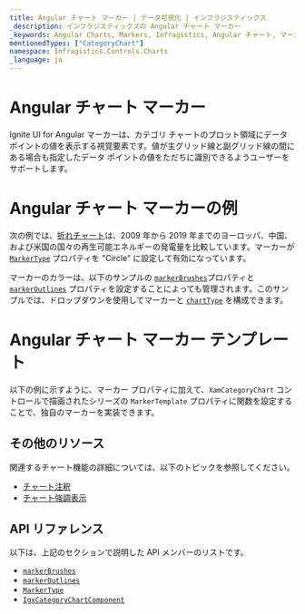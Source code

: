 ```yaml
---
title: Angular チャート マーカー | データ可視化 | インフラジスティックス
_description: インフラジスティックスの Angular チャート マーカー
_keywords: Angular Charts, Markers, Infragistics, Angular チャート, マーカー, インフラジスティックス
mentionedTypes: ["CategoryChart"]
namespace: Infragistics.Controls.Charts
_language: ja
---
```


# Angular チャート マーカー

Ignite UI for Angular マーカーは、カテゴリ チャートのプロット領域にデータ ポイントの値を表示する視覚要素です。値が主グリッド線と副グリッド線の間にある場合も指定したデータ ポイントの値をただちに識別できるようユーザーをサポートします。

# Angular チャート マーカーの例

次の例では、[折れチャート](../types/line-chart.md)は、2009 年から 2019 年までのヨーロッパ、中国、および米国の国々の再生可能エネルギーの発電量を比較しています。マーカーが [`MarkerType`]({environment:dvApiBaseUrl}/products/ignite-ui-angular/api/docs/typescript/latest/enums/markertype.html) プロパティを "Circle" に設定して有効になっています。

マーカーのカラーは、以下のサンプルの [`markerBrushes`]({environment:dvApiBaseUrl}/products/ignite-ui-angular/api/docs/typescript/latest/classes/igxdomainchartcomponent.html#markerbrushes)プロパティと [`markerOutlines`]({environment:dvApiBaseUrl}/products/ignite-ui-angular/api/docs/typescript/latest/classes/igxdomainchartcomponent.html#markeroutlines) プロパティを設定することによっても管理されます。このサンプルでは、ドロップダウンを使用してマーカーと [`chartType`]({environment:dvApiBaseUrl}/products/ignite-ui-angular/api/docs/typescript/latest/classes/igxcategorychartcomponent.html#charttype) を構成できます。

<code-view style="height: 500px" alt="Angular 構成オプションの例"
  data-demos-base-url="{environment:dvDemosBaseUrl}"
           iframe-src="{environment:dvDemosBaseUrl}/charts/category-chart-marker-options"
                                        github-src="charts/category-chart/marker-options">
</code-view>


<div class="divider--half"></div>

# Angular チャート マーカー テンプレート

以下の例に示すように、マーカー プロパティに加えて、`XamCategoryChart` コントロールで描画されたシリーズの `MarkerTemplate` プロパティに関数を設定することで、独自のマーカーを実装できます。

<code-view style="height: 600px" alt="Angular チャート マーカーのテンプレート"
  data-demos-base-url="{environment:dvDemosBaseUrl}"
           iframe-src="{environment:dvDemosBaseUrl}/charts/category-chart-marker-templates"
                                        github-src="charts/category-chart/marker-templates">
</code-view>


<div class="divider--half"></div>

## その他のリソース

関連するチャート機能の詳細については、以下のトピックを参照してください。

*   [チャート注釈](chart-annotations.md)
*   [チャート強調表示](chart-highlighting.md)

## API リファレンス

以下は、上記のセクションで説明した API メンバーのリストです。

*   [`markerBrushes`]({environment:dvApiBaseUrl}/products/ignite-ui-angular/api/docs/typescript/latest/classes/igxdomainchartcomponent.html#markerbrushes)
*   [`markerOutlines`]({environment:dvApiBaseUrl}/products/ignite-ui-angular/api/docs/typescript/latest/classes/igxdomainchartcomponent.html#markeroutlines)
*   [`MarkerType`]({environment:dvApiBaseUrl}/products/ignite-ui-angular/api/docs/typescript/latest/enums/markertype.html)
*   [`IgxCategoryChartComponent`]({environment:dvApiBaseUrl}/products/ignite-ui-angular/api/docs/typescript/latest/classes/igxcategorychartcomponent.html)
